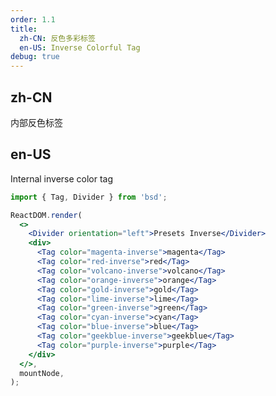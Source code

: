 ```yaml
---
order: 1.1
title:
  zh-CN: 反色多彩标签
  en-US: Inverse Colorful Tag
debug: true
---
```


## zh-CN

内部反色标签

## en-US

Internal inverse color tag

```jsx
import { Tag, Divider } from 'bsd';

ReactDOM.render(
  <>
    <Divider orientation="left">Presets Inverse</Divider>
    <div>
      <Tag color="magenta-inverse">magenta</Tag>
      <Tag color="red-inverse">red</Tag>
      <Tag color="volcano-inverse">volcano</Tag>
      <Tag color="orange-inverse">orange</Tag>
      <Tag color="gold-inverse">gold</Tag>
      <Tag color="lime-inverse">lime</Tag>
      <Tag color="green-inverse">green</Tag>
      <Tag color="cyan-inverse">cyan</Tag>
      <Tag color="blue-inverse">blue</Tag>
      <Tag color="geekblue-inverse">geekblue</Tag>
      <Tag color="purple-inverse">purple</Tag>
    </div>
  </>,
  mountNode,
);
```

<style>
.code-box-demo .ant-tag {
  margin-bottom: 8px;
}
<style>
